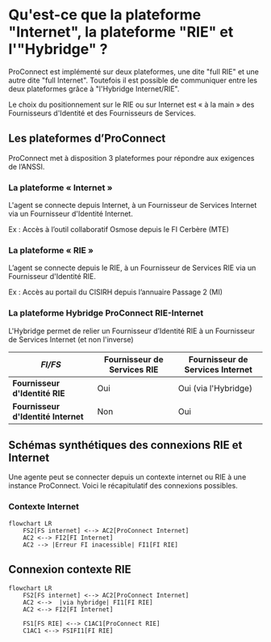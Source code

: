 # Qu'est-ce que la plateforme "Internet", la plateforme "RIE" et l'"Hybridge" ?

ProConnect est implémenté sur deux plateformes, une dite "full RIE" et une autre dite "full Internet". Toutefois il
est possible de communiquer entre les deux plateformes grâce à "l'Hybridge Internet/RIE".

Le choix du positionnement sur le RIE ou sur Internet est « à la main » des Fournisseurs d'Identité et des Fournisseurs
de Services.

## Les plateformes d’ProConnect

ProConnect met à disposition 3 plateformes pour répondre aux exigences de l’ANSSI.

### La plateforme « Internet »

L'agent se connecte depuis Internet, à un Fournisseur de Services Internet via un Fournisseur d'Identité Internet.

Ex : Accès à l’outil collaboratif Osmose depuis le FI Cerbère (MTE)

### La plateforme « RIE »

L’agent se connecte depuis le RIE, à un Fournisseur de Services RIE via un Fournisseur d'Identité RIE.

Ex : Accès au portail du CISIRH depuis l’annuaire Passage 2 (MI)

### La plateforme Hybridge ProConnect RIE-Internet

L'Hybridge permet de relier un Fournisseur d’Identité RIE à un Fournisseur de Services Internet (et non l'inverse)

| *FI/FS*                             | Fournisseur de Services RIE | Fournisseur de Services Internet |
|-------------------------------------|-----------------------------|----------------------------------| 
| **Fournisseur d'Identité RIE**      | Oui                         | Oui (via l'Hybridge)             |
| **Fournisseur d'Identité Internet** | Non                         | Oui                              |

## Schémas synthétiques des connexions RIE et Internet

Une agente peut se connecter depuis un contexte internet ou RIE à une instance ProConnect. Voici le récapitulatif des connexions possibles.

### Contexte Internet
```mermaid
flowchart LR
    FS2[FS internet] <--> AC2[ProConnect Internet]
    AC2 <--> FI2[FI Internet]
    AC2 --> |Erreur FI inacessible| FI1[FI RIE]
```
## Connexion contexte RIE
```mermaid
flowchart LR    
    FS2[FS internet] <--> AC2[ProConnect Internet]
    AC2 <-->  |via hybridge| FI1[FI RIE]
    AC2 <--> FI2[FI Internet]
    
    FS1[FS RIE] <--> C1AC1[ProConnect RIE]
    C1AC1 <--> FSIFI1[FI RIE]
    
```
